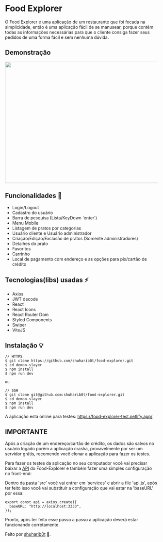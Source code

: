 # Food Explorer

O Food Explorer é uma aplicação de um restaurante que foi focada na simplicidade, então é uma aplicação fácil de se manusear, porque contém todas as informações necessárias para que o cliente consiga fazer seus pedidos de uma forma fácil e sem nenhuma dúvida.

## Demonstração

<p>
  <img width="800" height="400" src="./demo.gif">
</p>

## Funcionalidades 🔧

- Login/Logout
- Cadastro do usuário
- Barra de pesquisa (Lista/KeyDown 'enter')
- Menu Mobile
- Listagem de pratos por categorias
- Usuário cliente e Usuário administrador
- Criação/Edição/Exclusão de pratos (Somente administradores)
- Detalhes do prato
- Favoritos
- Carrinho
- Local de pagamento com endereço e as opções para pix/cartão de crédito

## Tecnologias(libs) usadas ⚡️

- Axios
- JWT decode
- React
- React Icons
- React Router Dom
- Styled Components
- Swiper
- ViteJS

## Instalação 💡

```
// HTTPS
$ git clone https://github.com/shuharib0t/food-explorer.git
$ cd demon-slayer
$ npm install
$ npm run dev

ou

// SSH
$ git clone git@github.com:shuharib0t/food-explorer.git
$ cd demon-slayer
$ npm install
$ npm run dev
```

A aplicação está online para testes: https://food-explorer-test.netlify.app/

## IMPORTANTE

Após a criação de um endereço/cartão de crédito, os dados são salvos no usuário logado porém a aplicação crasha, provavelmente por ser um servidor grátis, recomendo você clonar a aplicação para fazer os testes.

Para fazer os testes da aplicação no seu computador você vai precisar baixar a [API](https://github.com/shuharib0t/api-food-explorer) do Food-Explorer e também fazer uma simples configuração no front-end:

Dentro da pasta 'src' você vai entrar em 'services' e abrir a file 'api.js', após ter feito isso você vai substituir a configuração que vai estar na 'baseURL' por essa:

```
export const api = axios.create({
  baseURL: "http://localhost:3333",
});

```

Pronto, após ter feito esse passo a passo a aplicação deverá estar funcionando corretamente.

Feito por [shuharib0t](https://www.linkedin.com/in/julio-ishikawa-449417213/) 👋.
